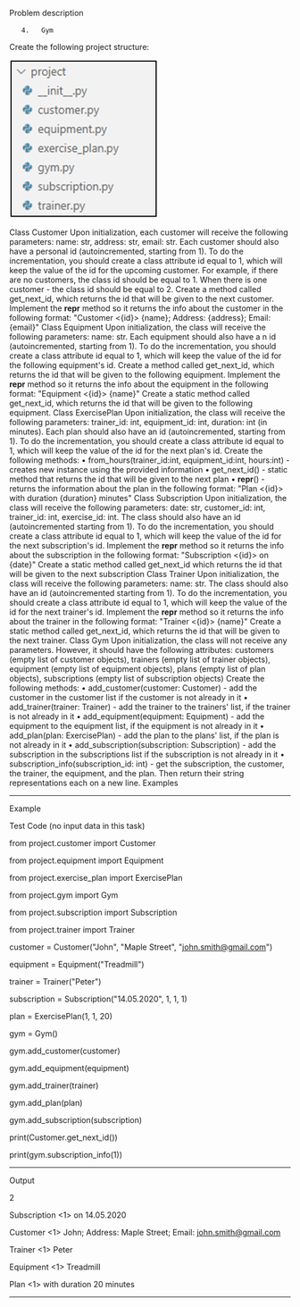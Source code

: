 Problem description

       4.	Gym
Create the following project structure:

![img.png](img.png)

Class Customer
Upon initialization, each customer will receive the following 
parameters: name: str, address: str, email: str. Each customer
should also have a personal id (autoincremented, starting from 1). 
To do the incrementation, you should create a class attribute id equal to 1, 
which will keep the value of the id for the upcoming customer. For example,
if there are no customers, the class id should be equal to 1. When there is 
one customer - the class id should be equal to 2.
Create a method called get_next_id, which returns the id that will be given 
to the next customer.
Implement the __repr__ method so it returns the info about the customer in 
the following format: "Customer <{id}> {name}; Address: {address}; Email: {email}"
Class Equipment
Upon initialization, the class will receive the following
parameters: name: str. Each equipment should also have a
n id (autoincremented, starting from 1). To do the incrementation, you should 
create a class attribute id equal to 1, which will keep the value of the id
for the following equipment's id. 
Create a method called get_next_id, which returns the id that will be given
to the following equipment.
Implement the __repr__ method so it returns the info about the equipment
in the following format: "Equipment <{id}> {name}"
Create a static method called get_next_id, which returns the id that will
be given to the following equipment.
Class ExercisePlan
Upon initialization, the class will receive the following
parameters: trainer_id: int, equipment_id: int, duration: int (in minutes).
Each plan should also have an id (autoincremented, starting from 1). 
To do the incrementation, you should create a class attribute id equal to 1,
which will keep the value of the id for the next plan's id. Create the following methods:
•	from_hours(trainer_id:int, equipment_id:int, hours:int) - creates new
instance using the provided information
•	get_next_id() - static method that returns the id that will be given to the next plan
•	__repr__() - returns the information about the plan in the following 
format: "Plan <{id}> with duration {duration} minutes"
Class Subscription
Upon initialization, the class will receive the following
parameters: date: str, customer_id: int, trainer_id: int, exercise_id: int. 
The class should also have an id (autoincremented starting from 1). To do the 
incrementation, you should create a class attribute id equal to 1, which will
keep the value of the id for the next subscription's id.
Implement the __repr__ method so it returns the info about the subscription in the following format: "Subscription <{id}> on {date}"
Create a static method called get_next_id which returns the id that will be 
given to the next subscription
Class Trainer
Upon initialization, the class will receive the following 
parameters: name: str. The class should also have an id (autoincremented starting from 1). 
To do the incrementation, you should create a class attribute id equal to 1, which will
keep the value of the id for the next trainer's id.
Implement the __repr__ method so it returns the info about the trainer in the following 
format: "Trainer <{id}> {name}"
Create a static method called get_next_id, which returns the id that will be given to the next trainer.
Class Gym
Upon initialization, the class will not receive any parameters. However, it should have 
the following attributes: customers (empty  list of customer objects), trainers 
(empty list of trainer objects), equipment (empty list of equipment objects), plans 
(empty list of plan objects), subscriptions (empty list of subscription objects)
Create the following methods:
•	add_customer(customer: Customer) - add the customer in the customer list if 
the customer is not already in it
•	add_trainer(trainer: Trainer) - add the trainer to the trainers' list, if the
trainer is not already in it
•	add_equipment(equipment: Equipment) - add the equipment to the equipment list,
if the equipment is not already in it
•	add_plan(plan: ExercisePlan) - add the plan to the plans' list, if the plan is not already in it
•	add_subscription(subscription: Subscription) - add the subscription in the
subscriptions list if the subscription is not already in it
•	subscription_info(subscription_id: int) - get the subscription, the customer,
the trainer, the equipment, and the plan. Then return their string representations each on a new line.
Examples






_______________________________________________
Example

Test Code	(no input data in this task)


from project.customer import Customer

from project.equipment import Equipment

from project.exercise_plan import ExercisePlan

from project.gym import Gym

from project.subscription import Subscription

from project.trainer import Trainer

customer = Customer("John", "Maple Street", "john.smith@gmail.com")

equipment = Equipment("Treadmill")

trainer = Trainer("Peter")

subscription = Subscription("14.05.2020", 1, 1, 1)

plan = ExercisePlan(1, 1, 20)

gym = Gym()

gym.add_customer(customer)

gym.add_equipment(equipment)

gym.add_trainer(trainer)

gym.add_plan(plan)

gym.add_subscription(subscription)

print(Customer.get_next_id())

print(gym.subscription_info(1))


_______________________________________________
Output


2

Subscription <1> on 14.05.2020

Customer <1> John; Address: Maple Street; Email: john.smith@gmail.com

Trainer <1> Peter

Equipment <1> Treadmill

Plan <1> with duration 20 minutes





_______________________________________________